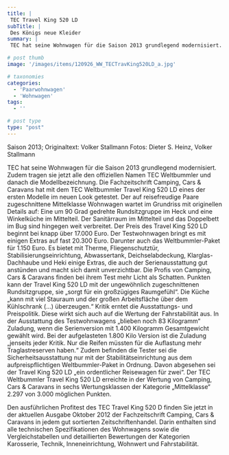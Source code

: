 ```yaml
---
title: |
 TEC Travel King 520 LD
subTitle: |
 Des Königs neue Kleider
summary: |
 TEC hat seine Wohnwagen für die Saison 2013 grundlegend modernisiert. Zudem tragen sie jetzt alle den offiziellen Namen TEC Weltbummler und danach die Modellbezeichnung. Die Fachzeitschrift Camping, Cars & Caravans hat mit dem TEC Weltbummler Travel King 520 LD eines der ersten Modelle im neuen Look getestet. Der auf reisefreudige 

# post thumb
image: '/images/items/120926_WW_TECTravKing520LD_a.jpg'

# taxonomies
categories: 
  - 'Paarwohnwagen'
  - 'Wohnwagen'
tags:
  - ''

# post type
type: "post"
---
```


Saison 2013; Originaltext: Volker Stallmann Fotos: Dieter S. Heinz, Volker Stallmann

TEC hat seine Wohnwagen für die Saison 2013 grundlegend modernisiert. Zudem tragen sie jetzt alle den offiziellen Namen TEC Weltbummler und danach die Modellbezeichnung. Die Fachzeitschrift Camping, Cars & Caravans hat mit dem TEC Weltbummler Travel King 520 LD eines der ersten Modelle im neuen Look getestet. Der auf reisefreudige Paare zugeschnittene Mittelklasse Wohnwagen wartet im Grundriss mit originellen Details auf: Eine um 90 Grad gedrehte Rundsitzgruppe im Heck und eine Winkelküche im Mittelteil. Der Sanitärraum im Mittelteil und das Doppelbett im Bug sind hingegen weit verbreitet. Der Preis des Travel King 520 LD beginnt bei knapp über 17.000 Euro. Der Testwohnwagen bringt es mit einigen Extras auf fast 20.300 Euro. Darunter auch das Weltbummler-Paket für 1.150 Euro. Es bietet mit Therme, Fliegenschutztür, Stabilisierungseinrichtung, Abwassertank, Deichselabdeckung, Klarglas-Dachhaube und Heki einige Extras, die auch der Serienausstattung gut anstünden und macht sich damit unverzichtbar. Die Profis von Camping, Cars & Caravans finden bei ihrem Test mehr Licht als Schatten. Punkten kann der Travel King 520 LD mit der ungewöhnlich zugeschnittenen Rundsitzgruppe, sie „sorgt für ein großzügiges Raumgefühl“. Die Küche „kann mit viel Stauraum und der großen Arbeitsfläche über dem Kühlschrank (…) überzeugen.“ Kritik erntet die Ausstattungs- und Preispolitik. Diese wirkt sich auch auf die Wertung der Fahrstabilität aus. In der Ausstattung des Testwohnwagens „blieben noch 83 Kilogramm“ Zuladung, wenn die Serienversion mit 1.400 Kilogramm Gesamtgewicht gewählt wird. Bei der aufgelasteten 1.800 Kilo Version ist die Zuladung „jenseits jeder Kritik. Nur die Reifen müssten für die Auflastung mehr Traglastreserven haben.“ Zudem befinden die Tester sei die Sicherheitsausstattung nur mit der Stabilitätseinrichtung aus dem aufpreispflichtigen Weltbummler-Paket in Ordnung. Davon abgesehen sei der Travel King 520 LD „ein ordentlicher Reisewagen für zwei“. Der TEC Weltbummler Travel King 520 LD erreichte in der Wertung von Camping, Cars & Caravans in sechs Wertungsklassen der Kategorie „Mittelklasse“ 2.297 von 3.000 möglichen Punkten.

Den ausführlichen Profitest des TEC Travel King 520 D finden Sie jetzt in der aktuellen Ausgabe Oktober 2012 der Fachzeitschrift Camping, Cars & Caravans in jedem gut sortierten Zeitschriftenhandel. Darin enthalten sind alle technischen Spezifikationen des Wohnwagens sowie die Vergleichstabellen und detaillierten Bewertungen der Kategorien Karosserie, Technik, Inneneinrichtung, Wohnwert und Fahrstabilität.
